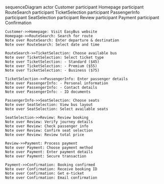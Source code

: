 sequenceDiagram
    actor Customer
    participant Homepage
    participant RouteSearch
    participant TicketSelection
    participant PassengerInfo
    participant SeatSelection
    participant Review
    participant Payment
    participant Confirmation

    Customer->>Homepage: Visit EasyBus website
    Homepage->>RouteSearch: Search for route
    Note over RouteSearch: Enter departure & destination
    Note over RouteSearch: Select date and time

    RouteSearch->>TicketSelection: Choose available bus
    Note over TicketSelection: Select ticket type
    Note over TicketSelection: - Standard ($45)
    Note over TicketSelection: - Premium ($55)
    Note over TicketSelection: - Business ($75)

    TicketSelection->>PassengerInfo: Enter passenger details
    Note over PassengerInfo: - Personal information
    Note over PassengerInfo: - Contact details
    Note over PassengerInfo: - ID documents

    PassengerInfo->>SeatSelection: Choose seats
    Note over SeatSelection: View bus layout
    Note over SeatSelection: Select available seats

    SeatSelection->>Review: Review booking
    Note over Review: Verify journey details
    Note over Review: Check passenger info
    Note over Review: Confirm seat selection
    Note over Review: Review total price

    Review->>Payment: Process payment
    Note over Payment: Choose payment method
    Note over Payment: Enter payment details
    Note over Payment: Secure transaction

    Payment->>Confirmation: Booking confirmed
    Note over Confirmation: Receive booking ID
    Note over Confirmation: Get e-ticket
    Note over Confirmation: Email confirmation